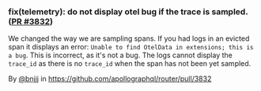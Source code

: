 ### fix(telemetry): do not display otel bug if the trace is sampled. ([PR #3832](https://github.com/apollographql/router/pull/3832))

We changed the way we are sampling spans. If you had logs in an evicted span it displays an error: `Unable to find OtelData in extensions; this is a bug`. This is incorrect, as it's not a bug. The logs cannot display the `trace_id` as there is no `trace_id` when the span has not been yet sampled.

By [@bnjjj](https://github.com/bnjjj) in https://github.com/apollographql/router/pull/3832